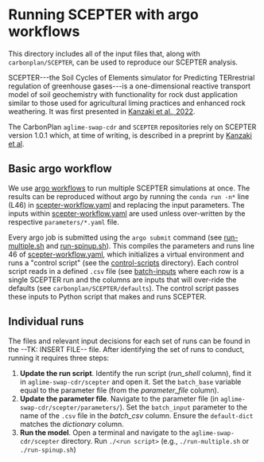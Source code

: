 # Running SCEPTER with argo workflows

This directory includes all of the input files that, along with `carbonplan/SCEPTER`, can be used to reproduce our SCEPTER analysis.

SCEPTER---the Soil Cycles of Elements simulator for Predicting TERrestrial regulation of greenhouse gases---is a one-dimensional reactive  transport model of soil geochemistry with functionality for rock dust application similar to those used for agricultural liming practices and enhanced rock weathering. It was first presented in [Kanzaki et al., 2022](https://gmd.copernicus.org/articles/15/4959/2022/).

The CarbonPlan `aglime-swap-cdr` and `SCEPTER` repositories rely on SCEPTER version 1.0.1 which, at time of writing, is described in a preprint by [Kanzaki et al](https://gmd.copernicus.org/preprints/gmd-2023-137/).


## Basic argo workflow
We use [argo workflows](https://argo-workflows.readthedocs.io/en/latest/) to run multiple SCEPTER simulations at once. The results can be reproduced without argo by running the `conda run -n*` line (L46) in [scepter-workflow.yaml](scepter-workflow.yaml) and replacing the input parameters. The inputs within [scepter-workflow.yaml](scepter-workflow.yaml) are used unless over-written by the respective `parameters/*.yaml` file.

Every argo job is submitted using the `argo submit` command (see [run-multiple.sh](run-multiple.sh) and [run-spinup.sh](run-spinup.sh)). This compiles the parameters and runs line 46 of [scepter-workflow.yaml](scepter-workflow.yaml), which initializes a virtual environment and runs a "control script" (see the [control-scripts](control-scripts) directory). Each control script reads in a defined `.csv` file (see [batch-inputs](batch-inputs) where each row is a single SCEPTER run and the columns are inputs that will over-ride the defaults (see `carbonplan/SCEPTER/defaults`). The control script passes these inputs to Python script that makes and runs SCEPTER.


## Individual runs
The files and relevant input decisions for each set of runs can be found in the --TK: INSERT FILE-- file. After identifying the set of runs to conduct, running it requires three steps:

1. **Update the run script**. Identify the run script (*run_shell* column), find it in `aglime-swap-cdr/scepter` and open it. Set the `batch_base` variable equal to the parameter file (from the *parameter_file* column).
2. **Update the parameter file**. Navigate to the parameter file (in `aglime-swap-cdr/scepter/parameters/`). Set the `batch_input` parameter to the name of the `.csv` file in the *batch_csv* column. Ensure the `default-dict` matches the *dictionary* column.
3. **Run the model**. Open a terminal and navigate to the `aglime-swap-cdr/scepter` directory. Run `./<run script>` (e.g., `./run-multiple.sh` or `./run-spinup.sh`)
